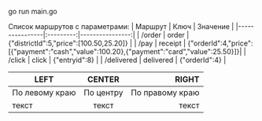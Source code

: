 go run main.go

Список маршрутов с параметрами:
| Маршрут | Ключ | Значение |
|----------------|:---------:|----------------:|
| /order | order | {"districtId":5,"price":[100.50,25.20]} |
| /pay | receipt | {"orderId":4,"price":[{"payment":"cash","value":100.20},{"payment":"card","value":25.50}]}|
| /click | click | {"entryid":8} |
| /delivered | delivered | {"orderId":4} |

| LEFT | CENTER | RIGHT |
|----------------|:---------:|----------------:|
| По левому краю | По центру | По правому краю |
| текст | текст | текст |
